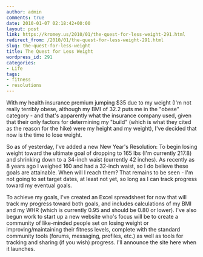 ```yaml
---
author: admin
comments: true
date: 2010-01-07 02:18:42+00:00
layout: post
link: https://kromey.us/2010/01/the-quest-for-less-weight-291.html
redirect_from: /2010/01/the-quest-for-less-weight-291.html
slug: the-quest-for-less-weight
title: The Quest for Less Weight
wordpress_id: 291
categories:
- Life
tags:
- fitness
- resolutions
---
```


With my health insurance premium jumping $35 due to my weight (I'm not really terribly obese, although my BMI of 32.2 puts me in the "obese" category - and that's apparently what the insurance company used, given that their only factors for determining my "build" (which is what they cited as the reason for the hike) were my height and my weight), I've decided that now is the time to lose weight.

So as of yesterday, I've added a new New Year's Resolution: To begin losing weight toward the ultimate goal of dropping to 165 lbs (I'm currently 217.8) and shrinking down to a 34-inch waist (currently 42 inches). As recently as 8 years ago I weighed 160 and had a 32-inch waist, so I do believe these goals are attainable. When will I reach them? That remains to be seen - I'm not going to set target dates, at least not yet, so long as I can track progress toward my eventual goals.

To achieve my goals, I've created an Excel spreadsheet for now that will track my progress toward both goals, and includes calculations of my BMI and my WHR (which is currently 0.95 and should be 0.80 or lower). I've also begun work to start up a new website who's focus will be to create a community of like-minded people set on losing weight or improving/maintaining their fitness levels, complete with the standard community tools (forums, messaging, profiles, etc.) as well as tools for tracking and sharing (if you wish) progress. I'll announce the site here when it launches.
